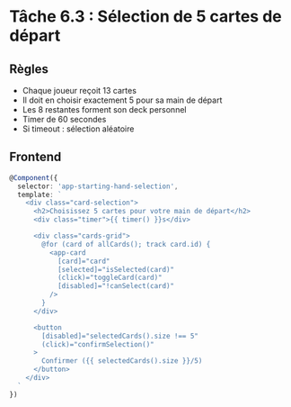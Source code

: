 # Tâche 6.3 : Sélection de 5 cartes de départ

## Règles
- Chaque joueur reçoit 13 cartes
- Il doit en choisir exactement 5 pour sa main de départ
- Les 8 restantes forment son deck personnel
- Timer de 60 secondes
- Si timeout : sélection aléatoire

## Frontend
```typescript
@Component({
  selector: 'app-starting-hand-selection',
  template: `
    <div class="card-selection">
      <h2>Choisissez 5 cartes pour votre main de départ</h2>
      <div class="timer">{{ timer() }}s</div>

      <div class="cards-grid">
        @for (card of allCards(); track card.id) {
          <app-card
            [card]="card"
            [selected]="isSelected(card)"
            (click)="toggleCard(card)"
            [disabled]="!canSelect(card)"
          />
        }
      </div>

      <button
        [disabled]="selectedCards().size !== 5"
        (click)="confirmSelection()"
      >
        Confirmer ({{ selectedCards().size }}/5)
      </button>
    </div>
  `
})
```
